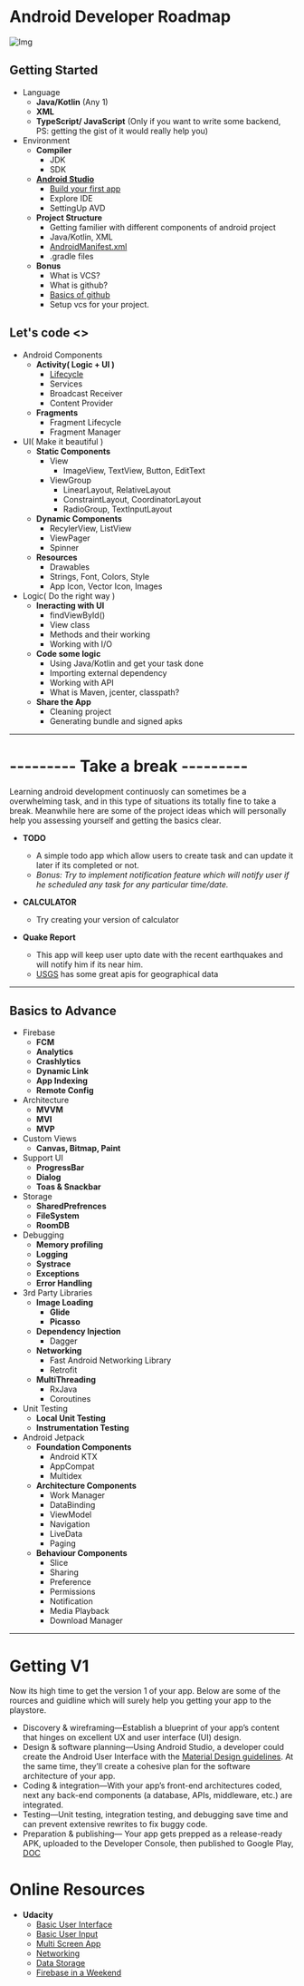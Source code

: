 # Android Developer Roadmap

![Img](https://cdn.wccftech.com/wp-content/uploads/2020/02/android-developers.png)


## Getting Started
* Language
	* __Java/Kotlin__ (Any 1)
	* __XML__
	* __TypeScript/ JavaScript__ (Only if you want to write some backend, PS: getting the gist of it would really help you)
* Environment
	* __Compiler__
		* JDK
		* SDK
	* [__Android Studio__](https://developer.android.com/studio/?gclid=Cj0KCQjwhtT1BRCiARIsAGlY51IcXgCpjJnjYojvJFGVoLd6DBwK-HNWxs2rFdYoO9ZagvD2DPPPlvsaApB5EALw_wcB&gclsrc=aw.ds)
		* [Build your first app](https://developer.android.com/training/basics/firstapp)
		* Explore IDE
		* SettingUp AVD
	* __Project Structure__
		* Getting familier with different components of android project
		* Java/Kotlin, XML
		* [AndroidManifest.xml](https://developer.android.com/guide/topics/manifest/manifest-intro)
		* .gradle files
	* __Bonus__
		* What is VCS?
		* What is github?
		* [Basics of github](https://guides.github.com)
		* Setup vcs for your project.
		
## Let's code <>
* Android Components
	* __Activity( Logic + UI )__
		* [Lifecycle](https://developer.android.com/guide/components/activities/activity-lifecycle)
		*  Services
		* Broadcast Receiver
		* Content Provider
	* __Fragments__
		* Fragment Lifecycle
		* Fragment Manager
* UI( Make it beautiful )
	* __Static Components__
		* View
			* ImageView, TextView, Button, EditText
		* ViewGroup
			* LinearLayout, RelativeLayout
			* ConstraintLayout, CoordinatorLayout
			* RadioGroup, TextInputLayout
	* __Dynamic Components__
		* RecylerView, ListView
		* ViewPager
		* Spinner
	* __Resources__
		* Drawables 
		* Strings, Font, Colors, Style
		* App Icon, Vector Icon, Images
* Logic( Do the right way )
	* __Ineracting with UI__
		* findViewById()
		* View class
		* Methods and their working
		* Working with I/O 
	* __Code some logic__
		* Using Java/Kotlin and get your task done
		* Importing external dependency
		* Working with API
		* What is Maven, jcenter, classpath?
	* __Share the App__
		* Cleaning project
		* Generating bundle and signed apks


___
# --------- Take a break ---------
Learning android development continuosly can sometimes be a overwhelming task, and in this type of situations its totally fine to take a break.
Meanwhile here are some of the project ideas which will personally help you assessing yourself and getting the basics clear.

* __TODO__
	* A simple todo app which allow users to create task and can update it later if its completed or not. 
	* _Bonus: Try to implement notification feature which will notify user if he scheduled any task for any particular time/date._
	
* __CALCULATOR__
	* Try creating your version of calculator

* __Quake Report__
	* This app will keep user upto date with the recent earthquakes and will notify him if its near him.
	* [USGS](https://earthquake.usgs.gov/fdsnws/event/1/) has some great apis for geographical data
	
___

## Basics to Advance


*   Firebase
    -   __FCM__
    -   __Analytics__
    - __Crashlytics__
    -   __Dynamic Link__
    -  __App Indexing__
    - __Remote Config__
*   Architecture
    - __MVVM__
    -   __MVI__
    -   __MVP__
* Custom Views
	* __Canvas, Bitmap, Paint__
* Support UI
	* __ProgressBar__
	* __Dialog__
	* __Toas & Snackbar__
* Storage
	* __SharedPrefrences__
	* __FileSystem__
	* __RoomDB__
* Debugging
	* __Memory profiling__
	* __Logging__
	* __Systrace__
	* __Exceptions__	
	* __Error Handling__
* 3rd Party Libraries
	* __Image Loading__
	    *  __Glide__
	    *  __Picasso__
	-   __Dependency Injection__
	    -   Dagger
	-   __Networking__
	    -   Fast Android Networking Library
	    -   Retrofit
	-   __MultiThreading__
	    -   RxJava
	    -   Coroutines
*   Unit Testing
    -   __Local Unit Testing__
    -   __Instrumentation Testing__
* Android Jetpack
	-   __Foundation Components__
		-   Android KTX
	    -   AppCompat
	    -   Multidex
	-   __Architecture Components__
		-  Work Manager
	    -   DataBinding
	    -   ViewModel
	    -    Navigation
	    -   LiveData
	    -   Paging
	-   __Behaviour Components__
	    -   Slice
	    -   Sharing
		-   Preference
		- Permissions
		- Notification
		- Media Playback
		- Download Manager
		
___

# Getting V1

Now its high time to get the version 1 of your app. Below are some of the rources and guidline which will surely help you getting your app to the playstore.

* Discovery & wireframing—Establish a blueprint of your app’s content that hinges on excellent UX and user interface (UI) design.
*	Design & software planning—Using Android Studio, a developer could create the Android User Interface with the [Material Design guidelines](https://material.io/design/guidelines-overview/). At the same time, they’ll create a cohesive plan for the software architecture of your app.
*	Coding & integration—With your app’s front-end architectures coded, next any back-end components (a database, APIs, middleware, etc.) are integrated.
*	Testing—Unit testing, integration testing, and debugging save time and can prevent extensive rewrites to fix buggy code.
*	Preparation & publishing— Your app gets prepped as a release-ready APK, uploaded to the Developer Console, then published to Google Play, [DOC](https://developer.android.com/studio/publish)



# Online Resources

* __Udacity__
	* [Basic User Interface](https://in.udacity.com/course/android-basics-user-interface--ud834)
	* [Basic User Input](https://in.udacity.com/course/android-basics-user-input--ud836) 
	 * [Multi Screen App](https://in.udacity.com/course/android-basics-multiscreen-apps--ud839)  
	* [Networking](https://in.udacity.com/course/android-basics-networking--ud843)  
	* [Data Storage](https://in.udacity.com/course/android-basics-data-storage--ud845)  
	* [Firebase in a Weekend](https://in.udacity.com/course/firebase-in-a-weekend-by-google-android--ud0352)






